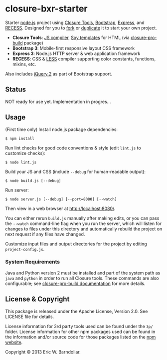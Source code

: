 closure-bxr-starter
===================

Starter [node.js](http://nodejs.org) project using [Closure Tools](http://developers.google.com/closure), [Bootstrap](http://getbootstrap.com), [Express](http://expressjs.com), and [RECESS](http://twitter.github.io/recess). Designed for you to [fork](http://help.github.com/articles/fork-a-repo) or [duplicate](http://help.github.com/articles/duplicating-a-repository) it to start your own project.

- **Closure Tools**: [JS compiler](https://developers.google.com/closure/compiler), [Soy templates](http://developers.google.com/closure/templates) for HTML (via [closure-pro-build](http://github.com/Lindurion/closure-pro-build) package)
- **Bootstrap 3**: Mobile-first responsive layout CSS framework
- **Express 3**: Node.js HTTP server & web application framework
- **RECESS**: CSS & [LESS](http://lesscss.org) compiler supporting color constants, functions, mixins, etc.

Also includes [jQuery 2](http://jquery.com) as part of Bootstrap support.


Status
------
NOT ready for use yet. Implementation in progres...


Usage
-----
(First time only) Install node.js package dependencies:

    $ npm install

Run lint checks for good code conventions & style (edit `lint.js` to customize checks):

    $ node lint.js

Build your JS and CSS (include `--debug` for human-readable output):

    $ node build.js [--debug]

Run server:

    $ node server.js [--debug] [--port=8080] [--watch]

Then view in a web browser at [http://localhost:8080/](http://localhost:8080/).

You can either rerun `build.js` manually after making edits, or you can pass the `--watch` command-line flag when you run the server, which will listen for changes to files under this directory and automatically rebuild the project on next request if any files have changed.

Customize input files and output directories for the project by editing `project-config.js`.


### System Requirements ###

Java and Python version 2 must be installed and part of the system path as `java` and `python` in order to run all Closure tools. These commands are also configurable; see [closure-pro-build documentation](http://github.com/Lindurion/closure-pro-build#system-requirements) for more details.


License & Copyright
-------------------
This package is released under the Apache License, Version 2.0. See LICENSE file for details.

License information for 3rd party tools used can be found under the `3p/` folder. License information for other npm packages used can be found in the information and/or source code for those packages listed on the [npm website](http://npmjs.org/).

Copyright &copy; 2013 Eric W. Barndollar.
